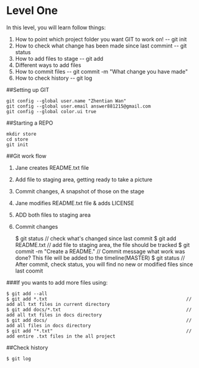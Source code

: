 # Level One
	
In this level, you will learn follow things:

1. How to point which project folder you want GIT to work on! -- git init
2. How to check what change has been made since last commint  -- git status
3. How to add files to stage                                  -- git add <filename>
4. Different ways to add files
5. How to commit files                                        -- git commit -m "What change you have made"
6. How to check history									      -- git log

##Setting up GIT

	git config --global user.name "Zhentian Wan"
	git config --global user.email answer881215@gmail.com
	git config --global color.ui true                                


##Starting a REPO

	mkdir store
	cd store
	git init        

##Git work flow
1. Jane creates README.txt file
2. Add file to staging area, getting ready to take a picture
3. Commit changes, A snapshot of those on the stage
4. Jane modifies README.txt file & adds LICENSE
5. ADD both files to staging area
6. Commit changes

	$ git status                                                      // check what's changed since last commit
	$ git add README.txt                                              // add file to staging area, the file should be tracked
	$ git commit -m "Create a README."                                // Commit message what work was done? This file will be added to the timeline(MASTER)
	$ git status                                                      // After commit, check status, you will find no new or modified files since last coomit

###If you wants to add more files using:

	$ git add --all
	$ git add *.txt                                                   // add all txt files in current directory
	$ git add docs/*.txt                                              // add all txt files in docs directory
	$ git add docs/                                                   // add all files in docs directory
	$ git add "*.txt"												  // add entire .txt files in the all project


##Check history

	$ git log
